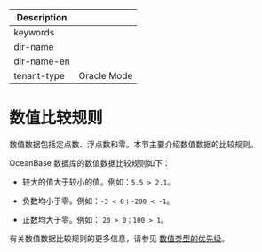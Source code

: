 | Description   |                 |
|---------------|-----------------|
| keywords      |                 |
| dir-name      |                 |
| dir-name-en   |                 |
| tenant-type   | Oracle Mode     |

# 数值比较规则

数值数据包括定点数、浮点数和零。本节主要介绍数值数据的比较规则。

OceanBase 数据库的数值数据比较规则如下：

* 较大的值大于较小的值。例如：`5.5 > 2.1`。

* 负数均小于零。例如：`-3 < 0；-200 < -1`。

* 正数均大于零。例如： `20 > 0；100 > 1`。

有关数值数据比较规则的更多信息，请参见 [数值类型的优先级](../100.built-in-data-types-of-oracle-mode/300.numeric-data-type-of-oracle-mode/500.numeric-priority-of-oracle-mode.md)。
